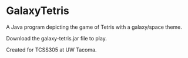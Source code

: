 # GalaxyTetris
A Java program depicting the game of Tetris with a galaxy/space theme.

Download the galaxy-tetris.jar file to play. 

Created for TCSS305 at UW Tacoma.
